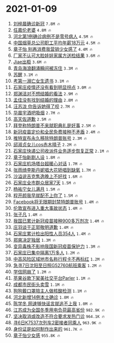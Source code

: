 # 2021-01-09

1. [刘梓晨确诊新冠](https://s.weibo.com/weibo?q=%E5%88%98%E6%A2%93%E6%99%A8%E7%A1%AE%E8%AF%8A%E6%96%B0%E5%86%A0&Refer=top) `7.8M 🔥`
1. [任嘉伦老婆](https://s.weibo.com/weibo?q=%E4%BB%BB%E5%98%89%E4%BC%A6%E8%80%81%E5%A9%86&Refer=top) `4.8M 🔥`
1. [河北第1例确诊病例不是零号病人](https://s.weibo.com/weibo?q=%23%E6%B2%B3%E5%8C%97%E7%AC%AC1%E4%BE%8B%E7%A1%AE%E8%AF%8A%E7%97%85%E4%BE%8B%E4%B8%8D%E6%98%AF%E9%9B%B6%E5%8F%B7%E7%97%85%E4%BA%BA%23&Refer=top) `4.5M 🔥`
1. [中国烟草总公司职工平均年薪18万元](https://s.weibo.com/weibo?q=%23%E4%B8%AD%E5%9B%BD%E7%83%9F%E8%8D%89%E6%80%BB%E5%85%AC%E5%8F%B8%E8%81%8C%E5%B7%A5%E5%B9%B3%E5%9D%87%E5%B9%B4%E8%96%AA18%E4%B8%87%E5%85%83%23&Refer=top) `4.5M 🔥`
1. [章子怡 别再消费我营销少女感了](https://s.weibo.com/weibo?q=%E7%AB%A0%E5%AD%90%E6%80%A1%20%E5%88%AB%E5%86%8D%E6%B6%88%E8%B4%B9%E6%88%91%E8%90%A5%E9%94%80%E5%B0%91%E5%A5%B3%E6%84%9F%E4%BA%86&Refer=top) `4.4M 🔥`
1. [厂家不认可大脸娃娃家属方送检结果](https://s.weibo.com/weibo?q=%23%E5%8E%82%E5%AE%B6%E4%B8%8D%E8%AE%A4%E5%8F%AF%E5%A4%A7%E8%84%B8%E5%A8%83%E5%A8%83%E5%AE%B6%E5%B1%9E%E6%96%B9%E9%80%81%E6%A3%80%E7%BB%93%E6%9E%9C%23&Refer=top) `3.6M 🔥`
1. [Jiae出柜](https://s.weibo.com/weibo?q=%23Jiae%E5%87%BA%E6%9F%9C%23&Refer=top) `3.6M 🔥`
1. [青岛海浪翻涌瞬间被冻住](https://s.weibo.com/weibo?q=%23%E9%9D%92%E5%B2%9B%E6%B5%B7%E6%B5%AA%E7%BF%BB%E6%B6%8C%E7%9E%AC%E9%97%B4%E8%A2%AB%E5%86%BB%E4%BD%8F%23&Refer=top) `3.3M 🔥`
1. [苏醒](https://s.weibo.com/weibo?q=%E8%8B%8F%E9%86%92&Refer=top) `3.1M 🔥`
1. [考第一溺亡女生遗书](https://s.weibo.com/weibo?q=%E8%80%83%E7%AC%AC%E4%B8%80%E6%BA%BA%E4%BA%A1%E5%A5%B3%E7%94%9F%E9%81%97%E4%B9%A6&Refer=top) `3.1M 🔥`
1. [石家庄疫情还没有看到明显拐点](https://s.weibo.com/weibo?q=%23%E7%9F%B3%E5%AE%B6%E5%BA%84%E7%96%AB%E6%83%85%E8%BF%98%E6%B2%A1%E6%9C%89%E7%9C%8B%E5%88%B0%E6%98%8E%E6%98%BE%E6%8B%90%E7%82%B9%23&Refer=top) `3.0M 🔥`
1. [郑渊洁对不想结婚的看法](https://s.weibo.com/weibo?q=%23%E9%83%91%E6%B8%8A%E6%B4%81%E5%AF%B9%E4%B8%8D%E6%83%B3%E7%BB%93%E5%A9%9A%E7%9A%84%E7%9C%8B%E6%B3%95%23&Refer=top) `2.9M 🔥`
1. [孟佳没有找到结婚的理由](https://s.weibo.com/weibo?q=%23%E5%AD%9F%E4%BD%B3%E6%B2%A1%E6%9C%89%E6%89%BE%E5%88%B0%E7%BB%93%E5%A9%9A%E7%9A%84%E7%90%86%E7%94%B1%23&Refer=top) `2.8M 🔥`
1. [汪苏泷 你告诉她得了呗](https://s.weibo.com/weibo?q=%E6%B1%AA%E8%8B%8F%E6%B3%B7%20%E4%BD%A0%E5%91%8A%E8%AF%89%E5%A5%B9%E5%BE%97%E4%BA%86%E5%91%97&Refer=top) `2.7M 🔥`
1. [华晨宇酒吧吸烟](https://s.weibo.com/weibo?q=%23%E5%8D%8E%E6%99%A8%E5%AE%87%E9%85%92%E5%90%A7%E5%90%B8%E7%83%9F%23&Refer=top) `2.7M 🔥`
1. [高天佐道歉](https://s.weibo.com/weibo?q=%23%E9%AB%98%E5%A4%A9%E4%BD%90%E9%81%93%E6%AD%89%23&Refer=top) `2.5M 🔥`
1. [拜登称特朗普不来就职典礼是好事](https://s.weibo.com/weibo?q=%23%E6%8B%9C%E7%99%BB%E7%A7%B0%E7%89%B9%E6%9C%97%E6%99%AE%E4%B8%8D%E6%9D%A5%E5%B0%B1%E8%81%8C%E5%85%B8%E7%A4%BC%E6%98%AF%E5%A5%BD%E4%BA%8B%23&Refer=top) `2.5M 🔥`
1. [新冠疫苗定价和全民免费接种不矛盾](https://s.weibo.com/weibo?q=%23%E6%96%B0%E5%86%A0%E7%96%AB%E8%8B%97%E5%AE%9A%E4%BB%B7%E5%92%8C%E5%85%A8%E6%B0%91%E5%85%8D%E8%B4%B9%E6%8E%A5%E7%A7%8D%E4%B8%8D%E7%9F%9B%E7%9B%BE%23&Refer=top) `2.4M 🔥`
1. [推特宣布永久移除特朗普账号](https://s.weibo.com/weibo?q=%23%E6%8E%A8%E7%89%B9%E5%AE%A3%E5%B8%83%E6%B0%B8%E4%B9%85%E7%A7%BB%E9%99%A4%E7%89%B9%E6%9C%97%E6%99%AE%E8%B4%A6%E5%8F%B7%23&Refer=top) `2.3M 🔥`
1. [邱淑贞女儿cos赤木晴子](https://s.weibo.com/weibo?q=%E9%82%B1%E6%B7%91%E8%B4%9E%E5%A5%B3%E5%84%BFcos%E8%B5%A4%E6%9C%A8%E6%99%B4%E5%AD%90&Refer=top) `2.2M 🔥`
1. [石家庄快递公司收派件业务逐步恢复正常](https://s.weibo.com/weibo?q=%23%E7%9F%B3%E5%AE%B6%E5%BA%84%E5%BF%AB%E9%80%92%E5%85%AC%E5%8F%B8%E6%94%B6%E6%B4%BE%E4%BB%B6%E4%B8%9A%E5%8A%A1%E9%80%90%E6%AD%A5%E6%81%A2%E5%A4%8D%E6%AD%A3%E5%B8%B8%23&Refer=top) `2.1M 🔥`
1. [章子怡新剧人设](https://s.weibo.com/weibo?q=%23%E7%AB%A0%E5%AD%90%E6%80%A1%E6%96%B0%E5%89%A7%E4%BA%BA%E8%AE%BE%23&Refer=top) `1.8M 🔥`
1. [石家庄机场塔台超暖心对话](https://s.weibo.com/weibo?q=%23%E7%9F%B3%E5%AE%B6%E5%BA%84%E6%9C%BA%E5%9C%BA%E5%A1%94%E5%8F%B0%E8%B6%85%E6%9A%96%E5%BF%83%E5%AF%B9%E8%AF%9D%23&Refer=top) `1.7M 🔥`
1. [张雨绮李斯丹妮唱大花轿唱到缺氧](https://s.weibo.com/weibo?q=%23%E5%BC%A0%E9%9B%A8%E7%BB%AE%E6%9D%8E%E6%96%AF%E4%B8%B9%E5%A6%AE%E5%94%B1%E5%A4%A7%E8%8A%B1%E8%BD%BF%E5%94%B1%E5%88%B0%E7%BC%BA%E6%B0%A7%23&Refer=top) `1.7M 🔥`
1. [沙溢说吉克隽逸晚上不好找](https://s.weibo.com/weibo?q=%23%E6%B2%99%E6%BA%A2%E8%AF%B4%E5%90%89%E5%85%8B%E9%9A%BD%E9%80%B8%E6%99%9A%E4%B8%8A%E4%B8%8D%E5%A5%BD%E6%89%BE%23&Refer=top) `1.6M 🔥`
1. [石家庄全市群众居家7天](https://s.weibo.com/weibo?q=%E7%9F%B3%E5%AE%B6%E5%BA%84%E5%85%A8%E5%B8%82%E7%BE%A4%E4%BC%97%E5%B1%85%E5%AE%B67%E5%A4%A9&Refer=top) `1.5M 🔥`
1. [杨祐宁女儿满月](https://s.weibo.com/weibo?q=%23%E6%9D%A8%E7%A5%90%E5%AE%81%E5%A5%B3%E5%84%BF%E6%BB%A1%E6%9C%88%23&Refer=top) `1.5M 🔥`
1. [程开颜我早就配不上你了](https://s.weibo.com/weibo?q=%23%E7%A8%8B%E5%BC%80%E9%A2%9C%E6%88%91%E6%97%A9%E5%B0%B1%E9%85%8D%E4%B8%8D%E4%B8%8A%E4%BD%A0%E4%BA%86%23&Refer=top) `1.5M 🔥`
1. [Facebook将无限期封禁特朗普账号](https://s.weibo.com/weibo?q=%23Facebook%E5%B0%86%E6%97%A0%E9%99%90%E6%9C%9F%E5%B0%81%E7%A6%81%E7%89%B9%E6%9C%97%E6%99%AE%E8%B4%A6%E5%8F%B7%23&Refer=top) `1.4M 🔥`
1. [伦敦宣布进入重大事故状态](https://s.weibo.com/weibo?q=%23%E4%BC%A6%E6%95%A6%E5%AE%A3%E5%B8%83%E8%BF%9B%E5%85%A5%E9%87%8D%E5%A4%A7%E4%BA%8B%E6%95%85%E7%8A%B6%E6%80%81%23&Refer=top) `1.4M 🔥`
1. [张子凡](https://s.weibo.com/weibo?q=%E5%BC%A0%E5%AD%90%E5%87%A1&Refer=top) `1.4M 🔥`
1. [我国已累计新冠疫苗接种900多万剂次](https://s.weibo.com/weibo?q=%23%E6%88%91%E5%9B%BD%E5%B7%B2%E7%B4%AF%E8%AE%A1%E6%96%B0%E5%86%A0%E7%96%AB%E8%8B%97%E6%8E%A5%E7%A7%8D900%E5%A4%9A%E4%B8%87%E5%89%82%E6%AC%A1%23&Refer=top) `1.4M 🔥`
1. [庄羽谈于正郭敬明道歉](https://s.weibo.com/weibo?q=%E5%BA%84%E7%BE%BD%E8%B0%88%E4%BA%8E%E6%AD%A3%E9%83%AD%E6%95%AC%E6%98%8E%E9%81%93%E6%AD%89&Refer=top) `1.4M 🔥`
1. [石家庄累计检出阳性人员354人](https://s.weibo.com/weibo?q=%23%E7%9F%B3%E5%AE%B6%E5%BA%84%E7%B4%AF%E8%AE%A1%E6%A3%80%E5%87%BA%E9%98%B3%E6%80%A7%E4%BA%BA%E5%91%98354%E4%BA%BA%23&Refer=top) `1.4M 🔥`
1. [郑爽决定独居](https://s.weibo.com/weibo?q=%23%E9%83%91%E7%88%BD%E5%86%B3%E5%AE%9A%E7%8B%AC%E5%B1%85%23&Refer=top) `1.3M 🔥`
1. [变异毒株不影响我国新冠疫苗保护力](https://s.weibo.com/weibo?q=%E5%8F%98%E5%BC%82%E6%AF%92%E6%A0%AA%E4%B8%8D%E5%BD%B1%E5%93%8D%E6%88%91%E5%9B%BD%E6%96%B0%E5%86%A0%E7%96%AB%E8%8B%97%E4%BF%9D%E6%8A%A4%E5%8A%9B&Refer=top) `1.3M 🔥`
1. [石家庄已集中隔离1万多人](https://s.weibo.com/weibo?q=%23%E7%9F%B3%E5%AE%B6%E5%BA%84%E5%B7%B2%E9%9B%86%E4%B8%AD%E9%9A%94%E7%A6%BB1%E4%B8%87%E5%A4%9A%E4%BA%BA%23&Refer=top) `1.2M 🔥`
1. [中高风险区域地市名称行程卡不再标红](https://s.weibo.com/weibo?q=%23%E4%B8%AD%E9%AB%98%E9%A3%8E%E9%99%A9%E5%8C%BA%E5%9F%9F%E5%9C%B0%E5%B8%82%E5%90%8D%E7%A7%B0%E8%A1%8C%E7%A8%8B%E5%8D%A1%E4%B8%8D%E5%86%8D%E6%A0%87%E7%BA%A2%23&Refer=top) `1.2M 🔥`
1. [急寻7日沈阳至日照G52760航班乘客](https://s.weibo.com/weibo?q=%23%E6%80%A5%E5%AF%BB7%E6%97%A5%E6%B2%88%E9%98%B3%E8%87%B3%E6%97%A5%E7%85%A7G52760%E8%88%AA%E7%8F%AD%E4%B9%98%E5%AE%A2%23&Refer=top) `1.2M 🔥`
1. [学信网崩了](https://s.weibo.com/weibo?q=%23%E5%AD%A6%E4%BF%A1%E7%BD%91%E5%B4%A9%E4%BA%86%23&Refer=top) `1.2M 🔥`
1. [苹果谷歌下架美社交平台Parler](https://s.weibo.com/weibo?q=%E8%8B%B9%E6%9E%9C%E8%B0%B7%E6%AD%8C%E4%B8%8B%E6%9E%B6%E7%BE%8E%E7%A4%BE%E4%BA%A4%E5%B9%B3%E5%8F%B0Parler&Refer=top) `1.1M 🔥`
1. [成都市民街头卖雪](https://s.weibo.com/weibo?q=%23%E6%88%90%E9%83%BD%E5%B8%82%E6%B0%91%E8%A1%97%E5%A4%B4%E5%8D%96%E9%9B%AA%23&Refer=top) `1.1M 🔥`
1. [狗狗戴口罩陪主人做核酸检测](https://s.weibo.com/weibo?q=%E7%8B%97%E7%8B%97%E6%88%B4%E5%8F%A3%E7%BD%A9%E9%99%AA%E4%B8%BB%E4%BA%BA%E5%81%9A%E6%A0%B8%E9%85%B8%E6%A3%80%E6%B5%8B&Refer=top) `1.1M 🔥`
1. [河北新增14例本土确诊](https://s.weibo.com/weibo?q=%23%E6%B2%B3%E5%8C%97%E6%96%B0%E5%A2%9E14%E4%BE%8B%E6%9C%AC%E5%9C%9F%E7%A1%AE%E8%AF%8A%23&Refer=top) `1.0M 🔥`
1. [陈学冬 网速够快谣言就追不上我](https://s.weibo.com/weibo?q=%E9%99%88%E5%AD%A6%E5%86%AC%20%E7%BD%91%E9%80%9F%E5%A4%9F%E5%BF%AB%E8%B0%A3%E8%A8%80%E5%B0%B1%E8%BF%BD%E4%B8%8D%E4%B8%8A%E6%88%91&Refer=top) `1.0M 🔥`
1. [江苏成为全国冬季用电负荷最高省份](https://s.weibo.com/weibo?q=%23%E6%B1%9F%E8%8B%8F%E6%88%90%E4%B8%BA%E5%85%A8%E5%9B%BD%E5%86%AC%E5%AD%A3%E7%94%A8%E7%94%B5%E8%B4%9F%E8%8D%B7%E6%9C%80%E9%AB%98%E7%9C%81%E4%BB%BD%23&Refer=top) `982.9K 🔥`
1. [坚决取消或改造不符合要求发热门诊](https://s.weibo.com/weibo?q=%E5%9D%9A%E5%86%B3%E5%8F%96%E6%B6%88%E6%88%96%E6%94%B9%E9%80%A0%E4%B8%8D%E7%AC%A6%E5%90%88%E8%A6%81%E6%B1%82%E5%8F%91%E7%83%AD%E9%97%A8%E8%AF%8A&Refer=top) `964.1K 🔥`
1. [寻6日K7537次列车2密接者同乘人](https://s.weibo.com/weibo?q=%23%E5%AF%BB6%E6%97%A5K7537%E6%AC%A1%E5%88%97%E8%BD%A62%E5%AF%86%E6%8E%A5%E8%80%85%E5%90%8C%E4%B9%98%E4%BA%BA%23&Refer=top) `963.9K 🔥`
1. [身份证是如何制作出来的](https://s.weibo.com/weibo?q=%23%E8%BA%AB%E4%BB%BD%E8%AF%81%E6%98%AF%E5%A6%82%E4%BD%95%E5%88%B6%E4%BD%9C%E5%87%BA%E6%9D%A5%E7%9A%84%23&Refer=top) `961.7K 🔥`
1. [章子怡少女感](https://s.weibo.com/weibo?q=%E7%AB%A0%E5%AD%90%E6%80%A1%E5%B0%91%E5%A5%B3%E6%84%9F&Refer=top) `955.8K 🔥`
